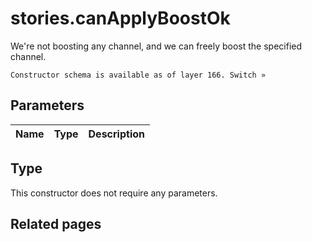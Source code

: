 # stories.canApplyBoostOk
We're not boosting any channel, and we can freely boost the specified channel.

```
Constructor schema is available as of layer 166. Switch »
```

## Parameters
| Name | Type | Description |
| ---- | :----: | ----------- |


## Type
This constructor does not require any parameters.

## Related pages
